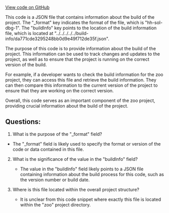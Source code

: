 [View code on GitHub](zoo-labs/zoo/blob/master/contracts/artifacts/@openzeppelin/contracts/utils/introspection/ERC165Storage.sol/ERC165Storage.dbg.json)

This code is a JSON file that contains information about the build of the project. The "_format" key indicates the format of the file, which is "hh-sol-dbg-1". The "buildInfo" key points to the location of the build information file, which is located at "../../../../../build-info/da771cde3295248bb0d9e49f712de35f.json". 

The purpose of this code is to provide information about the build of the project. This information can be used to track changes and updates to the project, as well as to ensure that the project is running on the correct version of the build. 

For example, if a developer wants to check the build information for the zoo project, they can access this file and retrieve the build information. They can then compare this information to the current version of the project to ensure that they are working on the correct version. 

Overall, this code serves as an important component of the zoo project, providing crucial information about the build of the project.
## Questions: 
 1. What is the purpose of the "_format" field?
   - The "_format" field is likely used to specify the format or version of the code or data contained in this file.

2. What is the significance of the value in the "buildInfo" field?
   - The value in the "buildInfo" field likely points to a JSON file containing information about the build process for this code, such as the version number or build date.

3. Where is this file located within the overall project structure?
   - It is unclear from this code snippet where exactly this file is located within the "zoo" project directory.